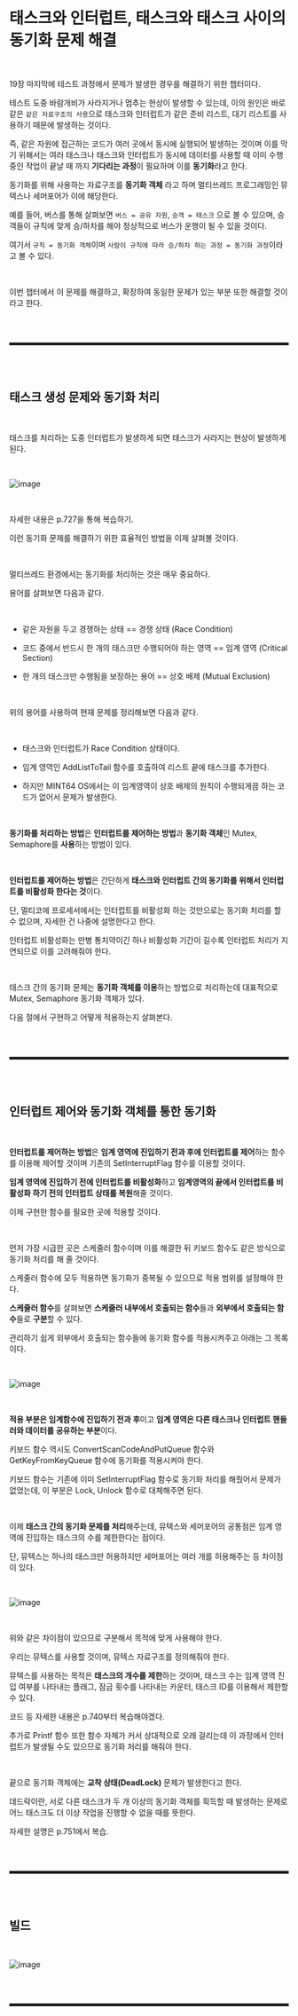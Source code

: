 # 태스크와 인터럽트, 태스크와 태스크 사이의 동기화 문제 해결

<br>

19장 마지막에 테스트 과정에서 문제가 발생한 경우를 해결하기 위한 챕터이다.

테스트 도중 바람개비가 사라지거나 멈추는 현상이 발생할 수 있는데, 이의 원인은 바로 같은 ```같은 자료구조의 사용```으로 태스크와 인터럽트가 같은 준비 리스트, 대기 리스트를 사용하기 때문에 발생하는 것이다.

즉, 같은 자원에 접근하는 코드가 여러 곳에서 동시에 실행되어 발생하는 것이며 이를 막기 위해서는 여러 태스크나 태스크와 인터럽트가 동시에 데이터를 사용할 때 이미 수행 중인 작업이 끝날 때 까지 **기다리는 과정**이 필요하며 이를 **동기화**라고 한다.

동기화를 위해 사용하는 자료구조를 **동기화 객체** 라고 하며 멀티쓰레드 프로그래밍인 뮤텍스나 세머포어가 이에 해당한다.

예를 들어, 버스를 통해 살펴보면 ```버스 = 공유 자원```, ```승객 = 태스크``` 으로 볼 수 있으며, 승객들이 규칙에 맞게 승/하차를 해야 정상적으로 버스가 운행이 될 수 있을 것이다.

여기서 ```규칙 = 동기화 객체```이며 ```사람이 규칙에 따라 승/하차 하는 과정 = 동기화 과정```이라고 볼 수 있다. 

<br>

이번 챕터에서 이 문제를 해결하고, 확장하여 동일한 문제가 있는 부분 또한 해결할 것이라고 한다.

<br><br>
<hr style="border: 2px solid;">
<br><br>

## 태스크 생성 문제와 동기화 처리

<br>

태스크를 처리하는 도중 인터럽트가 발생하게 되면 태스크가 사라지는 현상이 발생하게 된다.

<br>

![image](https://user-images.githubusercontent.com/52172169/203236350-7b7ef5c7-7efa-44f6-9716-d3866afa3906.png)

<br>

자세한 내용은 p.727을 통해 복습하기.

이런 동기화 문제를 해결하기 위한 효율적인 방법을 이제 살펴볼 것이다.

<br>

멀티쓰레드 환경에서는 동기화를 처리하는 것은 매우 중요하다.

용어를 살펴보면 다음과 같다.

<br>

+ 같은 자원을 두고 경쟁하는 상태 == 경쟁 상태 (Race Condition)
 
+ 코드 중에서 반드시 한 개의 태스크만 수행되어야 하는 영역 == 임계 영역 (Critical Section)
 
+ 한 개의 태스크만 수행됨을 보장하는 용어 == 상호 배제 (Mutual Exclusion)

<br>

위의 용어를 사용하여 현재 문제를 정리해보면 다음과 같다.

<br>

+ 태스크와 인터럽트가 Race Condition 상태이다.

+ 임계 영역인 AddListToTail 함수를 호출하여 리스트 끝에 태스크를 추가한다.

+ 하지만 MINT64 OS에서는 이 임계영역이 상호 배제의 원칙이 수행되게끔 하는 코드가 없어서 문제가 발생한다.

<br>

**동기화를 처리하는 방법**은 **인터럽트를 제어하는 방법**과 **동기화 객체**인 Mutex, Semaphore를 **사용**하는 방법이 있다.

<br>

**인터럽트를 제어하는 방법**은 간단하게 **태스크와 인터럽트 간의 동기화를 위해서 인터럽트를 비활성화 한다는 것**이다.

단, 멀티코에 프로세서에서는 인터럽트를 비활성화 하는 것만으로는 동기화 처리를 할 수 없으며, 자세한 건 나중에 설명한다고 한다.

인터럽트 비활성화는 만병 통치약이긴 하나 비활성화 기간이 길수록 인터럽트 처리가 지연되므로 이를 고려해줘야 한다.

<br>

태스크 간의 동기화 문제는 **동기화 객체를 이용**하는 방법으로 처리하는데 대표적으로 Mutex, Semaphore 동기화 객체가 있다.

다음 절에서 구현하고 어떻게 적용하는지 살펴본다.

<br><br>
<hr style="border: 2px solid;">
<br><br>

## 인터럽트 제어와 동기화 객체를 통한 동기화

<br>

**인터럽트를 제어하는 방법**은 **임계 영역에 진입하기 전과 후에 인터럽트를 제어**하는 함수를 이용해 제어할 것이며 기존의 SetInterruptFlag 함수를 이용할 것이다.

**임계 영역에 진입하기 전에 인터럽트를 비활성화**하고 **임계영역의 끝에서 인터럽트를 비활성화 하기 전의 인터럽트 상태를 복원**해줄 것이다.

이제 구현한 함수를 필요한 곳에 적용할 것이다.

<br>

먼저 가장 시급한 곳은 스케줄러 함수이며 이를 해결한 뒤 키보드 함수도 같은 방식으로 동기화 처리를 해 줄 것이다.

스케줄러 함수에 모두 적용하면 동기화가 중복될 수 있으므로 적용 범위를 설정해야 한다.

**스케줄러 함수**를 살펴보면 **스케줄러 내부에서 호출되는 함수**들과 **외부에서 호출되는 함수**들로 **구분**할 수 있다.

관리하기 쉽게 외부에서 호출되는 함수들에 동기화 함수를 적용시켜주고 아래는 그 목록이다.

<br>

![image](https://user-images.githubusercontent.com/52172169/203241997-efb5fc94-5faa-4df0-a360-85432af37e92.png)

<br>

**적용 부분은 임계함수에 진입하기 전과 후**이고 **임계 영역은 다른 태스크나 인터럽트 핸들러와 데이터를 공유하는 부분**이다.

키보드 함수 역시도 ConvertScanCodeAndPutQueue 함수와 GetKeyFromKeyQueue 함수에 동기화를 적용시켜야 한다.

키보드 함수는 기존에 이미 SetInterruptFlag 함수로 동기화 처리를 해줬어서 문제가 없었는데, 이 부분은 Lock, Unlock 함수로 대체해주면 된다.

<br>

이제 **태스크 간의 동기화 문제를 처리**해주는데, 뮤텍스와 세머포어의 공통점은 임계 영역에 진입하는 태스크의 수를 제한한다는 점이다.

단, 뮤텍스는 하나의 태스크만 허용하지만 세머포어는 여러 개를 허용해주는 등 차이점이 있다.

<br>

![image](https://user-images.githubusercontent.com/52172169/203245681-6a16605c-de9e-4db6-bd65-89a95761b24d.png)

<br>

위와 같은 차이점이 있으므로 구분해서 목적에 맞게 사용해야 한다.

우리는 뮤텍스를 사용할 것이며, 뮤텍스 자료구조를 정의해줘야 한다.

뮤텍스를 사용하는 목적은 **태스크의 개수를 제한**하는 것이며, 태스크 수는 임계 영역 진입 여부를 나타내는 플래그, 잠금 횟수를 나타내는 카운터, 태스크 ID를 이용해서 제한할 수 있다.

코드 등 자세한 내용은 p.740부터 복습해야겠다.

추가로 Printf 함수 또한 함수 자체가 커서 상대적으로 오래 걸리는데 이 과정에서 인터럽트가 발생될 수도 있으므로 동기화 처리를 해줘야 한다.

<br>

끝으로 동기화 객체에는 **교착 상태(DeadLock)** 문제가 발생한다고 한다.

데드락이란, 서로 다른 태스크가 두 개 이상의 동기화 객체를 흭득할 때 발생하는 문제로 어느 태스크도 더 이상 작업을 진행할 수 없을 때를 뜻한다.

자세한 설명은 p.751에서 복습.

<br><br>
<hr style="border: 2px solid;">
<br><br>

## 빌드

<br>

![image](https://user-images.githubusercontent.com/52172169/203263731-633c5991-4954-4e65-bcc8-e2bbf426872f.png)

<br><br>
<hr style="border: 2px solid;">
<br><br>
